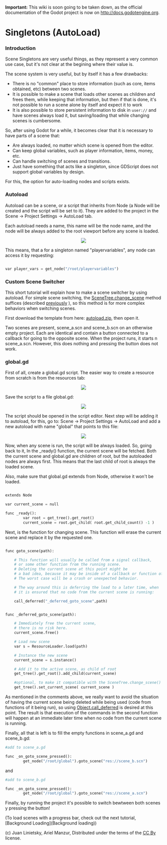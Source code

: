 **Important:** This wiki is soon going to be taken down, as the official documentation of the Godot project is now on http://docs.godotengine.org.

# Singletons (AutoLoad)

### Introduction

Scene Singletons are very useful things, as they represent a very common use case, but it's not clear at the begining where their value is.

The scene system is very useful, but by itself it has a few drawbacks:

*  There is no "common" place to store information (such as core, items obtained, etc) between two scenes.
*  It is possible to make a scene that loads other scenes as children and frees them, while keeping that information, but then if that is done, it's not possible to run a scene alone by itself and expect it to work
*  It is also possible to store persistent information to disk in `user://` and have scenes always load it, but saving/loading that while changing scenes is cumbersome.

So, after using Godot for a while, it becomes clear that it is necessary to have parts of a scene that:

*  Are always loaded, no matter which scene is opened from the editor.
*  Can keep global variables, such as player information, items, money, etc.
*  Can handle switching of scenes and transitions.
*  Just have something that acts like a singleton, since GDScript does not support global variables by design.

For this, the option for auto-loading nodes and scripts exists.

### Autoload

Autoload can be a scene, or a script that inherits from Node (a Node will be created and the script will be set to it). They are added to the project in the Scene -> Project Settings -> AutoLoad tab.

Each autoload needs a name, this name will be the node name, and the node will be always added to the root viewport before any scene is loaded.

<p align="center"><img src="images/singleton.png"></p>

This means, that a for a singleton named "playervariables", any node can access it by requesting:

```python

var player_vars = get_node("/root/playervariables")

```

### Custom Scene Switcher

This short tutorial will explain how to make a scene switcher by using autoload. For simple scene switching, the [SceneTree.change_scene](class_scenetree#change_scene) method suffices (described [previously](tutorial_scene_main_loop#changing-current-scene) ), so this method is for more complex behaviors when switching scenes.

First download the template from here: [autoload.zip](media/autoload.zip), then open it.

Two scenes are present, scene_a.scn and scene_b.scn on an otherwise empty project. Each are identical and contain a button connected to a callback for going to the opposite scene. When the project runs, it starts n scene_a.scn. However, this does nothing and pressing the button does not work.

### global.gd

First of all, create a global.gd script. The easier way to create a resource from scratch is from the resources tab:

<p align="center"><img src="images/newscript.png"></p>

Save the script to a file global.gd:

<p align="center"><img src="images/saveasscript.png"></p>


The script should be opened in the script editor. Next step will be adding it to autoload, for this, go to: Scene -> Project Settings -> AutoLoad and add a new autoload with name "global" that points to this file:

<p align="center"><img src="images/addglobal.png"></p>

Now, when any scene is run, the script will be always loaded.
So, going back to it, In the _ready() function, the current scene will be fetched. Both the current scene and global.gd are children of root, but the autoloaded nodes are always first. This means that the last child of root is always the loaded scene.

Also, make sure that global.gd extends from Node, otherwise it won't be loaded.

```python

extends Node

var current_scene = null

func _ready():
        var root = get_tree().get_root()
        current_scene = root.get_child( root.get_child_count() -1 )

```

Next, is the function for changing scene. This function will erase the current scene and replace it by the requested one. 

```python

func goto_scene(path):

	# This function will usually be called from a signal callback,
	# or some other function from the running scene.
	# Deleting the current scene at this point might be
	# a bad idea, because it may be inside of a callback or function of it.
	# The worst case will be a crash or unexpected behavior.

	# The way around this is deferring the load to a later time, when
	# it is ensured that no code from the current scene is running:

	call_deferred("_deferred_goto_scene",path)


func _deferred_goto_scene(path):

	# Immediately free the current scene,
	# there is no risk here.	
	current_scene.free()

	# Load new scene
	var s = ResourceLoader.load(path)

	# Instance the new scene
	current_scene = s.instance()

	# Add it to the active scene, as child of root
	get_tree().get_root().add_child(current_scene)

	#optional, to make it compatible with the SceneTree.change_scene() API
	get_tree().set_current_scene( current_scene )

```
As mentioned in the comments above, we really want to avoid the situation of having the current scene being deleted while being used (code from functions of it being run), so using [Object.call_deferred](class_object#call_deferred) is desired at this point. The result is that execution of the commands in the second function will happen at an immediate later time when no code from the current scene is running.

Finally, all that is left is to fill the empty functions in scene_a.gd and scene_b.gd:

```python
#add to scene_a.gd

func _on_goto_scene_pressed():
        get_node("/root/global").goto_scene("res://scene_b.scn")

```

and

```python
#add to scene_b.gd

func _on_goto_scene_pressed():
        get_node("/root/global").goto_scene("res://scene_a.scn")

```

Finally, by running the project it's possible to switch bewtween both scenes y pressing the button!

(To load scenes with a progress bar, check out the next tutorial, [Background Loading](Background loading))









(c) Juan Linietsky, Ariel Manzur, Distributed under the terms of the [CC By](https://creativecommons.org/licenses/by/3.0/legalcode) license.